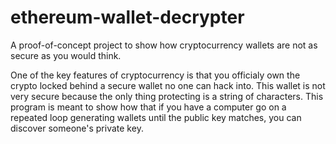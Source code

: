 # ethereum-wallet-decrypter
A proof-of-concept project to show how cryptocurrency wallets are not as secure as you would think.

One of the key features of cryptocurrency is that you officialy own the crypto locked behind a secure wallet no one can hack into. This wallet is not very secure because the only thing protecting is a string of characters. This program is meant to show how that if you have a computer go on a repeated loop generating wallets until the public key matches, you can discover someone's private key.
